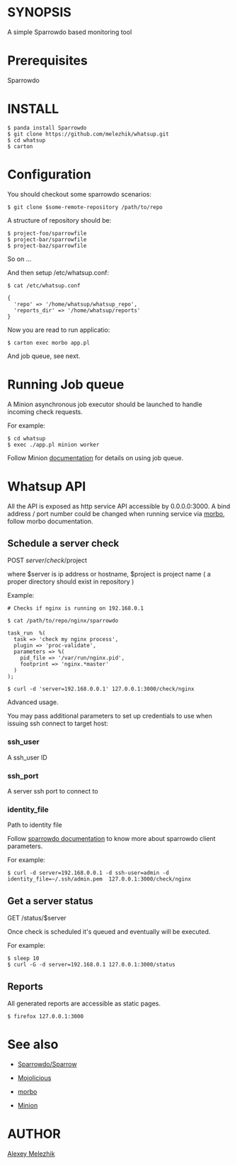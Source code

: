 # SYNOPSIS

A simple Sparrowdo based monitoring tool

# Prerequisites

Sparrowdo


# INSTALL

    $ panda install Sparrowdo
    $ git clone https://github.com/melezhik/whatsup.git
    $ cd whatsup
    $ carton


# Configuration

You should checkout some sparrowdo scenarios:


    $ git clone $some-remote-repository /path/to/repo

A structure of  repository should be:

    $ project-foo/sparrowfile
    $ project-bar/sparrowfile
    $ project-baz/sparrowfile

So on ...

And then setup /etc/whatsup.conf:

    $ cat /etc/whatsup.conf

    {
      'repo' => '/home/whatsup/whatsup_repo',
      'reports_dir' => '/home/whatsup/reports'
    }
    

Now you are read to run applicatio:

    $ carton exec morbo app.pl

And job queue, see next.

# Running Job queue

A Minion asynchronous job executor should be launched to handle incoming check requests.

For example:

    $ cd whatsup 
    $ exec ./app.pl minion worker 

Follow Minion [documentation](https://metacpan.org/pod/Minion) for details on using job queue.

# Whatsup API

All the API is exposed as http service API accessible by 0.0.0.0:3000. A bind address / port number could be changed
when running service via [morbo](https://metacpan.org/pod/distribution/Mojolicious/script/morbo), follow morbo documentation.


## Schedule a server check

POST $server /check/$project

where $server is ip address or hostname, $project is project name ( a proper directory should exist in repository )  

Example:

    # Checks if nginx is running on 192.168.0.1

    $ cat /path/to/repo/nginx/sparrowdo

    task_run  %(
      task => 'check my nginx process',
      plugin => 'proc-validate',
      parameters => %(
        pid_file => '/var/run/nginx.pid',
        footprint => 'nginx.*master'
      )
    );
    
    $ curl -d 'server=192.168.0.0.1' 127.0.0.1:3000/check/nginx


Advanced usage. 

You may pass additional parameters to set up credentials to use when issuing ssh connect to target host:

### ssh_user

A ssh_user ID

### ssh_port

A server ssh port to connect to

### identity_file

Path to identity file

Follow [sparrowdo documentation](https://github.com/melezhik/sparrowdo#sparrowdo-client-command-line-parameters)
to know more about sparrowdo client parameters.

For example:

    $ curl -d server=192.168.0.0.1 -d ssh-user=admin -d identity_file=~/.ssh/admin.pem  127.0.0.1:3000/check/nginx

## Get a server status

GET /status/$server

Once check is scheduled it's queued and eventually will be executed.

For example:

    $ sleep 10
    $ curl -G -d server=192.168.0.1 127.0.0.1:3000/status

## Reports

All generated reports are accessible as static pages.

    $ firefox 127.0.0.1:3000

# See also

* [Sparrowdo/Sparrow](https://sparrowhub.org)

* [Mojolicious](http://mojolicio.us)

* [morbo](https://metacpan.org/pod/distribution/Mojolicious/script/morbo)

* [Minion](https://metacpan.org/pod/Minion)

# AUTHOR

[Alexey Melezhik](mailto:melezhik@gmail.com)



